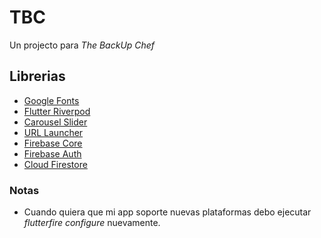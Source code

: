 # TBC

Un projecto para *The BackUp Chef*

## Librerias

- [Google Fonts](https://pub.dev/packages/google_fonts)
- [Flutter Riverpod](https://pub.dev/packages/flutter_riverpod)
- [Carousel Slider](https://pub.dev/packages/carousel_slider)
- [URL Launcher](https://pub.dev/packages/url_launcher)
- [Firebase Core](https://pub.dev/packages/firebase_core)
- [Firebase Auth](https://pub.dev/packages/firebase_auth)
- [Cloud Firestore](https://pub.dev/packages/cloud_firestore)

### Notas

- Cuando quiera que mi app soporte nuevas plataformas debo ejecutar *flutterfire configure* nuevamente.